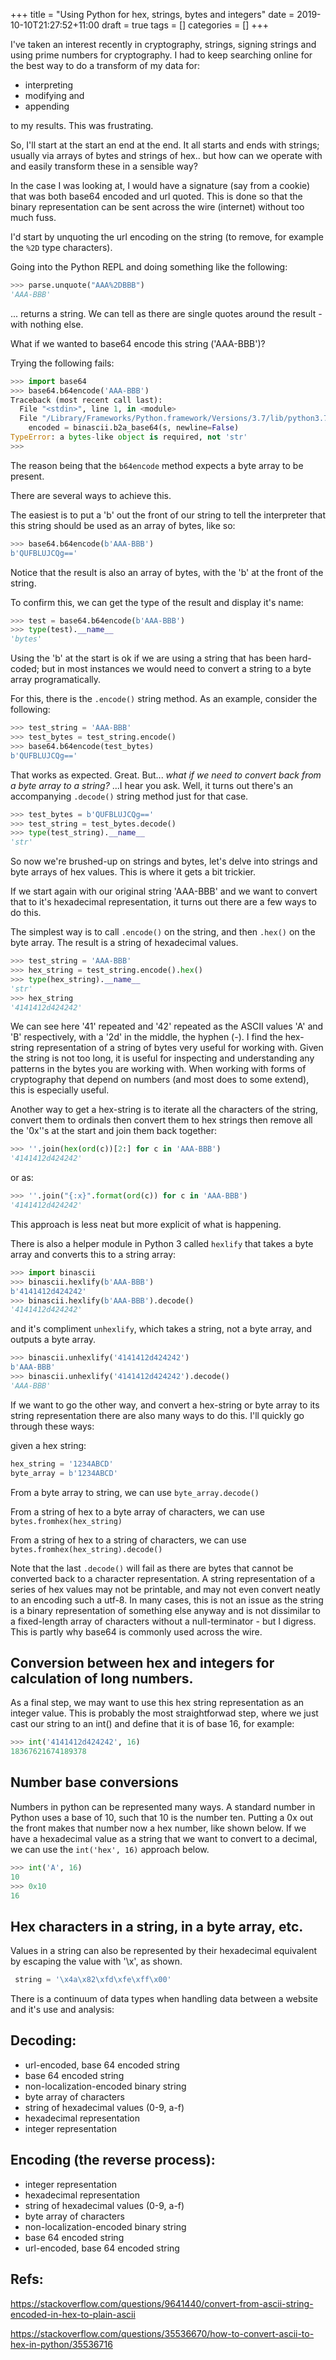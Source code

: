 +++
title = "Using Python for hex, strings, bytes and integers"
date = 2019-10-10T21:27:52+11:00
draft = true
tags = []
categories = []
+++

I've taken an interest recently in cryptography, strings, signing strings and using prime numbers for cryptography. I had to keep searching online for the best way to do a transform of my data for:

- interpreting
- modifying and
- appending

to my results. This was frustrating.

So, I'll start at the start an end at the end. It all starts and ends with strings; usually via arrays of bytes and strings of hex.. but how can we operate with and easily transform these in a sensible way?

In the case I was looking at, I would have a signature (say from a cookie) that was both base64 encoded and url quoted. This is done so that the binary representation can be sent across the wire (internet) without too much fuss.

I'd start by unquoting the url encoding on the string (to remove, for example the `%2D` type characters).

Going into the Python REPL and doing something like the following:

```python
>>> parse.unquote("AAA%2DBBB")
'AAA-BBB'
```

... returns a string. We can tell as there are single quotes around the result - with nothing else.

What if we wanted to base64 encode this string ('AAA-BBB')? 

Trying the following fails:

```python
>>> import base64
>>> base64.b64encode('AAA-BBB')
Traceback (most recent call last):
  File "<stdin>", line 1, in <module>
  File "/Library/Frameworks/Python.framework/Versions/3.7/lib/python3.7/base64.py", line 58, in b64encode
    encoded = binascii.b2a_base64(s, newline=False)
TypeError: a bytes-like object is required, not 'str'
>>>
```

The reason being that the `b64encode` method expects a byte array to be present.

There are several ways to achieve this.

The easiest is to put a 'b' out the front of our string to tell the interpreter that this string should be used as an array of bytes, like so:

```python
>>> base64.b64encode(b'AAA-BBB')
b'QUFBLUJCQg=='
```

Notice that the result is also an array of bytes, with the 'b' at the front of the string.

To confirm this, we can get the type of the result and display it's name:

```python
>>> test = base64.b64encode(b'AAA-BBB')
>>> type(test).__name__
'bytes'
```

Using the 'b' at the start is ok if we are using a string that has been hard-coded; but in most instances we would need to convert a string to a byte array programatically.

For this, there is the `.encode()` string method. As an example, consider the following:

```python
>>> test_string = 'AAA-BBB'
>>> test_bytes = test_string.encode()
>>> base64.b64encode(test_bytes)
b'QUFBLUJCQg=='
```

That works as expected. Great. But... *what if we need to convert back from a byte array to a string?* ...I hear you ask. Well, it turns out there's an accompanying `.decode()` string method just for that case.

```python
>>> test_bytes = b'QUFBLUJCQg=='
>>> test_string = test_bytes.decode()
>>> type(test_string).__name__
'str'
```

So now we're brushed-up on strings and bytes, let's delve into strings and byte arrays of hex values. This is where it gets a bit trickier.

If we start again with our original string 'AAA-BBB' and we want to convert that to it's hexadecimal representation, it turns out there are a few ways to do this.

The simplest way is to call `.encode()` on the string, and then `.hex()` on the byte array. The result is a string of hexadecimal values.

```python
>>> test_string = 'AAA-BBB'
>>> hex_string = test_string.encode().hex()
>>> type(hex_string).__name__
'str'
>>> hex_string
'4141412d424242'
```

We can see here '41' repeated and '42' repeated as the ASCII values 'A' and 'B' respectively, with a '2d' in the middle, the hyphen (-). I find the hex-string representation of a string of bytes very useful for working with. Given the string is not too long, it is useful for inspecting and understanding any patterns in the bytes you are working with. When working with forms of cryptography that depend on numbers (and most does to some extend), this is especially useful.

Another way to get a hex-string is to iterate all the characters of the string, convert them to ordinals then convert them to hex strings then remove all the '0x''s at the start and join them back together:

```python
>>> ''.join(hex(ord(c))[2:] for c in 'AAA-BBB')
'4141412d424242'
```

or as:

```python
>>> ''.join("{:x}".format(ord(c)) for c in 'AAA-BBB')
'4141412d424242'
```

This approach is less neat but more explicit of what is happening.

There is also a helper module in Python 3 called `hexlify` that takes a byte array and converts this to a string array:

```python
>>> import binascii
>>> binascii.hexlify(b'AAA-BBB')
b'4141412d424242'
>>> binascii.hexlify(b'AAA-BBB').decode()
'4141412d424242'
```

and it's compliment `unhexlify`, which takes a string, not a byte array, and outputs a byte array.

```python
>>> binascii.unhexlify('4141412d424242')
b'AAA-BBB'
>>> binascii.unhexlify('4141412d424242').decode()
'AAA-BBB'
```

If we want to go the other way, and convert a hex-string or byte array to its string representation there are also many ways to do this. I'll quickly go through these ways:

given a hex string:

```python
hex_string = '1234ABCD'
byte_array = b'1234ABCD'
```

From a byte array to string, we can use `byte_array.decode()`

From a string of hex to a byte array of characters, we can use `bytes.fromhex(hex_string)`

From a string of hex to a string of characters, we can use `bytes.fromhex(hex_string).decode()`

Note that the last `.decode()` will fail as there are bytes that cannot be converted back to a character representation. 
A string representation of a series of hex values may not be printable, and may not even convert neatly to an encoding such a utf-8. In many cases, this is not an issue as the string is a binary representation of something else anyway and is not dissimilar to a fixed-length array of characters without a null-terminator - but I digress. This is partly why base64 is commonly used across the wire.

## Conversion between hex and integers for calculation of long numbers.

As a final step, we may want to use this hex string representation as an integer value. This is probably the most straightforwad step, where we just cast our string to an int() and define that it is of base 16, for example:

```python
>>> int('4141412d424242', 16)
18367621674189378
```

## Number base conversions

Numbers in python can be represented many ways. A standard number in Python uses a base of 10, such that 10 is the number ten. Putting a 0x out the front makes that number now a hex number, like shown below. If we have a hexadecimal value as a string that we want to convert to a decimal, we can use the `int('hex', 16)` approach below. 

```python
>>> int('A', 16)
10
>>> 0x10
16
```

## Hex characters in a string, in a byte array, etc.

Values in a string can also be represented by their hexadecimal equivalent by escaping the value with '\x', as shown.

```python
 string = '\x4a\x82\xfd\xfe\xff\x00'
```

There is a continuum of data types when handling data between a website and it's use and analysis:

## Decoding:

- url-encoded, base 64 encoded string
- base 64 encoded string
- non-localization-encoded binary string
- byte array of characters
- string of hexadecimal values (0-9, a-f)
- hexadecimal representation
- integer representation

## Encoding (the reverse process):

- integer representation
- hexadecimal representation
- string of hexadecimal values (0-9, a-f)
- byte array of characters
- non-localization-encoded binary string
- base 64 encoded string
- url-encoded, base 64 encoded string

## Refs:

https://stackoverflow.com/questions/9641440/convert-from-ascii-string-encoded-in-hex-to-plain-ascii

https://stackoverflow.com/questions/35536670/how-to-convert-ascii-to-hex-in-python/35536716

